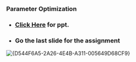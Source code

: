 
### Parameter Optimization

- ### **<a href="https://docs.google.com/presentation/d/e/2PACX-1vSOeguXJS_AfKpHdxS1aU91XQ6fN7ubknc80qwXzB1_XghMbnyuQ6Ftecd9vGKrow/pub?start=false&loop=false&delayms=60000"> Click Here</a> for ppt.**
- ### Go the last slide for the assignment


![{D544F6A5-2A26-4E4B-A311-005649D68CF9}](https://github.com/user-attachments/assets/8bb196a4-b8f4-49b0-b64d-e682beb80039)
